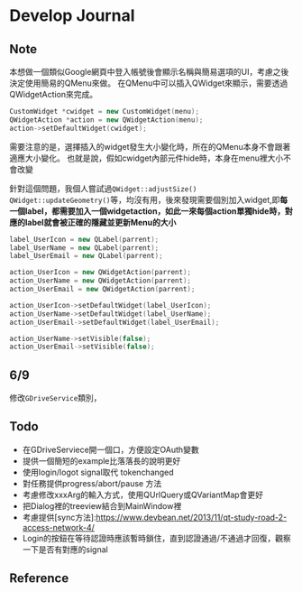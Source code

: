 # Develop Journal

## Note

本想做一個類似Google網頁中登入帳號後會顯示名稱與簡易選項的UI，考慮之後決定使用簡易的QMenu來做。
在QMenu中可以插入QWidget來顯示，需要透過QWidgetAction來完成。
``` c++
CustomWidget *cwidget = new CustomWidget(menu);
QWidgetAction *action = new QWidgetAction(menu);
action->setDefaultWidget(cwidget);
```
需要注意的是，選擇插入的widget發生大小變化時，所在的QMenu本身不會跟著適應大小變化。
也就是說，假如cwidget內部元件hide時，本身在menu裡大小不會改變

針對這個問題，我個人嘗試過`QWidget::adjustSize()` `QWidget::updateGeometry()`等，均沒有用，後來發現需要個別加入widget,即**每一個label，都需要加入一個widgetaction，如此一來每個action單獨hide時，對應的label就會被正確的隱藏並更新Menu的大小**
``` c++
label_UserIcon = new QLabel(parrent);
label_UserName = new QLabel(parrent);
label_UserEmail = new QLabel(parrent);

action_UserIcon = new QWidgetAction(parrent);
action_UserName = new QWidgetAction(parrent);
action_UserEmail = new QWidgetAction(parrent);

action_UserIcon->setDefaultWidget(label_UserIcon);
action_UserName->setDefaultWidget(label_UserName);
action_UserEmail->setDefaultWidget(label_UserEmail);

action_UserName->setVisible(false);
action_UserEmail->setVisible(false);
```

## 6/9
修改`GDriveService`類別，

## Todo

* 在GDriveServiece開一個口，方便設定OAuth變數
* 提供一個簡短的example比落落長的說明更好
* 使用login/logot signal取代 tokenchanged
* 對任務提供progress/abort/pause 方法
* 考慮修改xxxArg的輸入方式，使用QUrlQuery或QVariantMap會更好
* 把Dialog裡的treeview結合到MainWindow裡
* 考慮提供[sync方法]:https://www.devbean.net/2013/11/qt-study-road-2-access-network-4/
* Login的按鈕在等待認證時應該暫時鎖住，直到認證通過/不通過才回復，觀察一下是否有對應的signal

## Reference